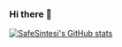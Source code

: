 ### Hi there 👋

<!--
**safesintesi/safesintesi** is a ✨ _special_ ✨ repository because its `README.md` (this file) appears on your GitHub profile.

Here are some ideas to get you started:

- 🔭 I’m currently working on ...
- 🌱 I’m currently learning ...
- 👯 I’m looking to collaborate on ...
- 🤔 I’m looking for help with ...
- 💬 Ask me about ...
- 📫 How to reach me: ...
- 😄 Pronouns: ...
- ⚡ Fun fact: ...
-->
[![SafeSintesi's GitHub stats](https://github-readme-stats.vercel.app/api?username=safesintesi)](https://github.com/anuraghazra/github-readme-stats)
